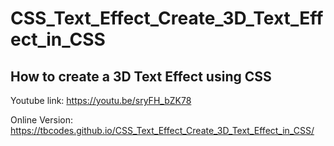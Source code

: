 # CSS_Text_Effect_Create_3D_Text_Effect_in_CSS
## How to create a 3D Text Effect using CSS

Youtube link: https://youtu.be/sryFH_bZK78

Online Version: 
https://tbcodes.github.io/CSS_Text_Effect_Create_3D_Text_Effect_in_CSS/
